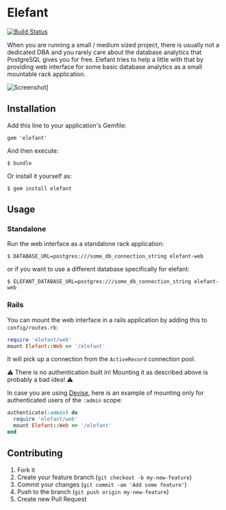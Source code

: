 # Elefant

[![Build Status](https://travis-ci.org/defsprite/elefant.svg?branch=master)](https://travis-ci.org/defsprite/elefant)

When you are running a small / medium sized project, there is usually not a dedicated DBA and you rarely care about the database analytics that PostgreSQL gives you for free.
Elefant tries to help a little with that by providing web interface for some basic database analytics as a small mountable rack application.

![Screenshot](https://github.com/defsprite/elefant/raw/master/web/public/img/screenshot.png)]

## Installation

Add this line to your application's Gemfile:

    gem 'elefant'

And then execute:

    $ bundle

Or install it yourself as:

    $ gem install elefant

## Usage

### Standalone

Run the web interface as a standalone rack application:

    $ DATABASE_URL=postgres:///some_db_connection_string elefant-web
    
or if you want to use a different database specifically for elefant:

    $ ELEFANT_DATABASE_URL=postgres:///some_db_connection_string elefant-web

### Rails
    
You can mount the web interface in a rails application by adding this to `config/routes.rb`:

```ruby
require 'elefant/web'
mount Elefant::Web => '/elefant'
```
It will pick up a connection from the `ActiveRecord` connection pool.

:warning: There is no authentication built in! Mounting it as described above is probably a bad idea! :warning:

In case you are using [Devise](https://github.com/plataformatec/devise), here is an example of mounting only for 
authenticated users of the `:admin` scope:

```ruby
authenticate(:admin) do
  require 'elefant/web'
  mount Elefant::Web => '/elefant'
end 
```


## Contributing

1. Fork it
2. Create your feature branch (`git checkout -b my-new-feature`)
3. Commit your changes (`git commit -am 'Add some feature'`)
4. Push to the branch (`git push origin my-new-feature`)
5. Create new Pull Request
